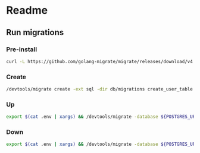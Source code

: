 # Readme

## Run migrations

### Pre-install

```bash
curl -L https://github.com/golang-migrate/migrate/releases/download/v4.15.2/migrate.linux-amd64.tar.gz | tar xvz

```

### Create

```bash
/devtools/migrate create -ext sql -dir db/migrations create_user_table
```

### Up

```bash
export $(cat .env | xargs) && /devtools/migrate -database ${POSTGRES_URL} -path db/migrations up

```

### Down

```bash
export $(cat .env | xargs) && /devtools/migrate -database ${POSTGRES_URL} -path db/migrations down

```

